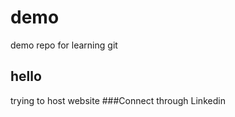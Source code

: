 # demo
demo repo for learning git
## hello
trying to host website
<a herf="https://github.com/ShrishRajGupta" target="_main"> ###Connect through Linkedin </a>
